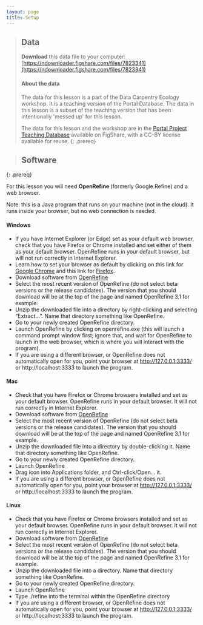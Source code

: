 ```yaml
---
layout: page
title: Setup
---
```


> ## Data
> **Download** this data file to your computer: [https://ndownloader.figshare.com/files/7823341](https://ndownloader.figshare.com/files/7823341)
>
> #### About the data
> The data for this lesson is a part of the Data Carpentry Ecology workshop. 
> It is a teaching version of the Portal Database. The data in this lesson
> is a subset of the teaching version that has been intentionally 'messed up'
> for this lesson. 
> 
> The data for this lesson and the workshop are in the 
> [Portal Project Teaching Database](https://figshare.com/articles/Portal_Project_Teaching_Database/1314459) 
> available on FigShare, with a CC-BY license 
> available for reuse.
{: .prereq}

> ## Software
{: .prereq}

For this lesson you will need **OpenRefine** (formerly Google Refine) and a
web browser.

Note: this is a Java program that runs on your machine (not in the cloud). It runs inside your browser, but no web connection is needed.



#### Windows

- If you have Internet Explorer (or Edge) set as your default web browser, check that you have Firefox or Chrome installed and set either of them as your 
default browser. OpenRefine runs in your default browser, but will not run correctly in Internet Explorer.
 - Learn how to set your browser as default by clicking on this link for [Google Chrome](https://support.google.com/chrome/answer/95417?co=GENIE.Platform%3DDesktop&hl=en-GB) and this link for [Firefox](https://support.mozilla.org/en-US/kb/make-firefox-your-default-browser).
- Download software from [OpenRefine](http://openrefine.org/download.html)
 - Select the most recent version of OpenRefine (do not select beta versions or the release candidates). The version that you should download will be at the top of the page and named OpenRefine 3.1 for example.
- Unzip the downloaded file into a directory by right-clicking and selecting “Extract…”. Name that directory something like OpenRefine.
- Go to your newly created OpenRefine directory.
- Launch OpenRefine by clicking on openrefine.exe (this will launch a command prompt window first; ignore that, and wait for OpenRefine to launch in the web browser, which is where you will interact with the program).
- If you are using a different browser, or OpenRefine does not automatically open for you, point your browser at http://127.0.0.1:3333/ or http://localhost:3333 to launch the program.

#### Mac

- Check that you have Firefox or Chrome browsers installed and set as your 
default browser. OpenRefine runs in your default browser. It will not run correctly in Internet Explorer.
- Download software from [OpenRefine](http://openrefine.org/download.html)
- Select the most recent version of OpenRefine (do not select beta versions or the release candidates). The version that you should download will be at the top of the page and named OpenRefine 3.1 for example.
- Unzip the downloaded file into a directory by double-clicking it. Name 
that directory something like OpenRefine.
- Go to your newly created OpenRefine directory.
- Launch OpenRefine
- Drag icon into Applications folder, and Ctrl-click/Open… it. 
- If you are using a different browser, or OpenRefine does not automatically open for you, point your browser at http://127.0.0.1:3333/ or http://localhost:3333 to launch the program.

#### Linux

- Check that you have Firefox or Chrome browsers installed and set as your 
default browser. OpenRefine runs in your default browser. It will not run correctly in Internet Explorer.
- Download software from [OpenRefine](http://openrefine.org/download.html)
- Select the most recent version of OpenRefine (do not select beta versions or the release candidates). The version that you should download will be at the top of the page and named OpenRefine 3.1 for example.
- Unzip the downloaded file into a directory. Name that directory something like OpenRefine.
- Go to your newly created OpenRefine directory.
- Launch OpenRefine
- Type ./refine into the terminal within the OpenRefine directory
- If you are using a different browser, or OpenRefine does not automatically open for you, point your browser at http://127.0.0.1:3333/ or http://localhost:3333 to launch the program.

